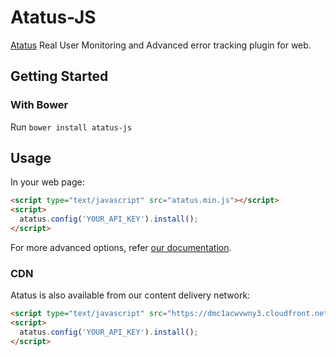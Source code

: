 # Atatus-JS

[Atatus](https://www.atatus.com) Real User Monitoring and Advanced error tracking plugin for web.

## Getting Started

### With Bower

Run `bower install atatus-js`


## Usage

In your web page:

```html
<script type="text/javascript" src="atatus.min.js"></script>
<script>
  atatus.config('YOUR_API_KEY').install();
</script>
```

For more advanced options, refer [our documentation](https://www.atatus.com/docs).


### CDN

Atatus is also available from our content delivery network:

```html
<script type="text/javascript" src="https://dmc1acwvwny3.cloudfront.net/atatus.js"></script>
<script>
  atatus.config('YOUR_API_KEY').install();
</script>
```
